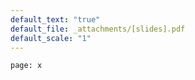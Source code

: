 ```yaml
---
default_text: "true"
default_file: _attachments/[slides].pdf
default_scale: "1"
---
```

```slide-note 
page: x
```
